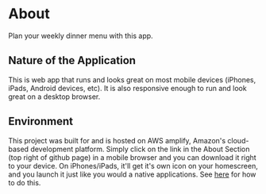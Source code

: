 # About

Plan your weekly dinner menu with this app.

## Nature of the Application

This is web app that runs and looks great on most mobile devices (iPhones, iPads, Android devices, etc). It is also responsive enough to run and look great on a desktop browser.

## Environment

This project was built for and is hosted on AWS amplify, Amazon's cloud-based development platform. Simply click on the link in the About Section (top right of github page) in a mobile browser and you can download it right to your device. On iPhones/iPads, it'll get it's own icon on your homescreen, and you launch it just like you would a native applications. See [here](https://support.google.com/chrome/answer/9658361?hl=en&co=GENIE.Platform%3DiOS) for how to do this.
